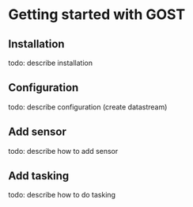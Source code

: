 # Getting started with GOST

## Installation

todo: describe installation

## Configuration

todo: describe configuration (create datastream)

## Add sensor

todo: describe how to add sensor

## Add tasking

todo: describe how to do tasking





